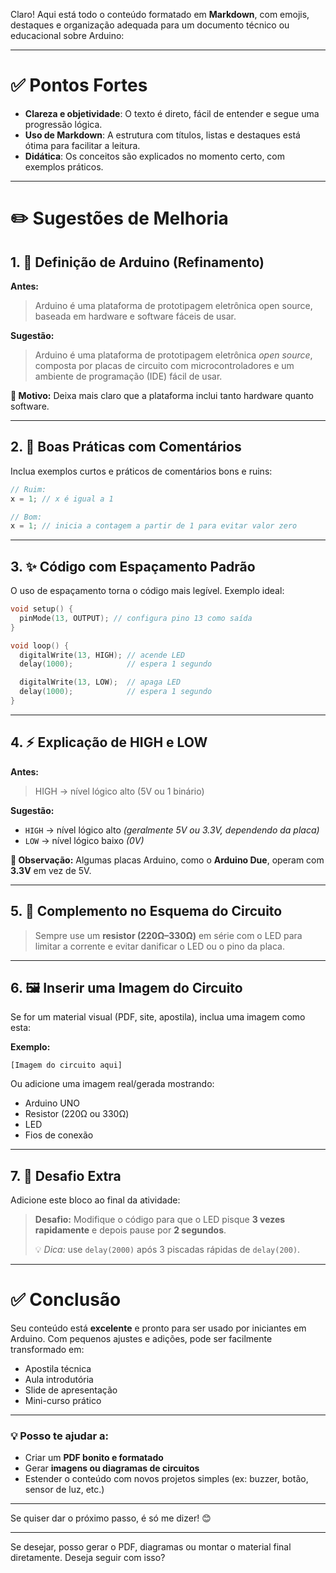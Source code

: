 Claro! Aqui está todo o conteúdo formatado em **Markdown**, com emojis, destaques e organização adequada para um documento técnico ou educacional sobre Arduino:

---

# ✅ Pontos Fortes

* **Clareza e objetividade**: O texto é direto, fácil de entender e segue uma progressão lógica.
* **Uso de Markdown**: A estrutura com títulos, listas e destaques está ótima para facilitar a leitura.
* **Didática**: Os conceitos são explicados no momento certo, com exemplos práticos.

---

# ✏️ Sugestões de Melhoria

## 1. 🔧 Definição de Arduino (Refinamento)

**Antes:**

> Arduino é uma plataforma de prototipagem eletrônica open source, baseada em hardware e software fáceis de usar.

**Sugestão:**

> Arduino é uma plataforma de prototipagem eletrônica *open source*, composta por placas de circuito com microcontroladores e um ambiente de programação (IDE) fácil de usar.

**🎯 Motivo:** Deixa mais claro que a plataforma inclui tanto hardware quanto software.

---

## 2. 💬 Boas Práticas com Comentários

Inclua exemplos curtos e práticos de comentários bons e ruins:

```cpp
// Ruim:
x = 1; // x é igual a 1

// Bom:
x = 1; // inicia a contagem a partir de 1 para evitar valor zero
```

---

## 3. ✨ Código com Espaçamento Padrão

O uso de espaçamento torna o código mais legível. Exemplo ideal:

```cpp
void setup() {
  pinMode(13, OUTPUT); // configura pino 13 como saída
}

void loop() {
  digitalWrite(13, HIGH); // acende LED
  delay(1000);            // espera 1 segundo

  digitalWrite(13, LOW);  // apaga LED
  delay(1000);            // espera 1 segundo
}
```

---

## 4. ⚡ Explicação de HIGH e LOW

**Antes:**

> HIGH → nível lógico alto (5V ou 1 binário)

**Sugestão:**

* `HIGH` → nível lógico alto *(geralmente 5V ou 3.3V, dependendo da placa)*
* `LOW` → nível lógico baixo *(0V)*

**📌 Observação:** Algumas placas Arduino, como o **Arduino Due**, operam com **3.3V** em vez de 5V.

---

## 5. 🔺 Complemento no Esquema do Circuito

> Sempre use um **resistor (220Ω–330Ω)** em série com o LED para limitar a corrente e evitar danificar o LED ou o pino da placa.

---

## 6. 🖼 Inserir uma Imagem do Circuito

Se for um material visual (PDF, site, apostila), inclua uma imagem como esta:

**Exemplo:**

```
[Imagem do circuito aqui]
```

Ou adicione uma imagem real/gerada mostrando:

* Arduino UNO
* Resistor (220Ω ou 330Ω)
* LED
* Fios de conexão

---

## 7. 🧠 Desafio Extra

Adicione este bloco ao final da atividade:

> **Desafio:** Modifique o código para que o LED pisque **3 vezes rapidamente** e depois pause por **2 segundos**.
>
> 💡 *Dica:* use `delay(2000)` após 3 piscadas rápidas de `delay(200)`.

---

# ✅ Conclusão

Seu conteúdo está **excelente** e pronto para ser usado por iniciantes em Arduino.
Com pequenos ajustes e adições, pode ser facilmente transformado em:

* Apostila técnica
* Aula introdutória
* Slide de apresentação
* Mini-curso prático

---

### 💡 Posso te ajudar a:

* Criar um **PDF bonito e formatado**
* Gerar **imagens ou diagramas de circuitos**
* Estender o conteúdo com novos projetos simples (ex: buzzer, botão, sensor de luz, etc.)

---

Se quiser dar o próximo passo, é só me dizer! 😊

---

Se desejar, posso gerar o PDF, diagramas ou montar o material final diretamente. Deseja seguir com isso?


